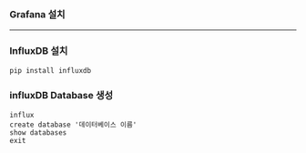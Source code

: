 ### Grafana 설치
<a href="https://github.com/sonnonet/2024_inhatc"></a>

---

### InfluxDB 설치
<a href="https://github.com/sonnonet/2024_inhatc"></a>
```python
pip install influxdb
```
### influxDB Database 생성
```
influx
create database '데이터베이스 이름'
show databases
exit
```

